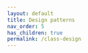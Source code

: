 ```yaml
---
layout: default
title: Design patterns
nav_order: 5
has_children: true
permalink: /class-design
---
```

